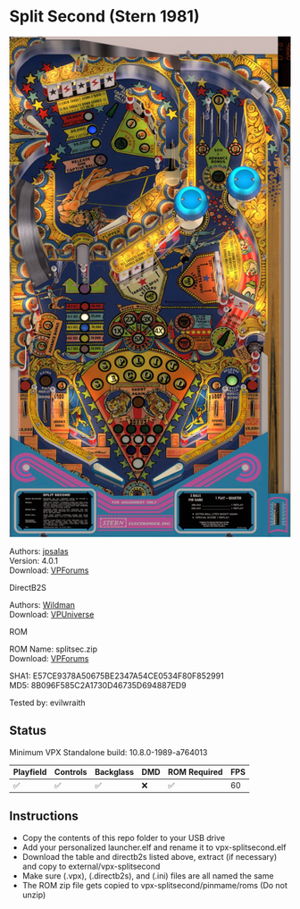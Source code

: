 # Split Second (Stern 1981)

![Table Preview](https://github.com/evilwraith/vpx-images/blob/main/vpx-splitsecond.jpg)

Authors: [jpsalas](https://www.vpforums.org/index.php?showuser=277)  
Version: 4.0.1  
Download: [VPForums](https://www.vpforums.org/index.php?app=downloads&showfile=15957)

DirectB2S

Authors: [Wildman](https://vpuniverse.com/profile/5-wildman/)  
Download: [VPUniverse](https://vpuniverse.com/files/file/3051-split-second-stern-1981/)

ROM

ROM Name: splitsec.zip  
Download: [VPForums](https://www.vpforums.org/index.php?app=downloads&showfile=15957)  

SHA1: E57CE9378A50675BE2347A54CE0534F80F852991  
MD5:  8B096F585C2A1730D46735D694887ED9

Tested by: evilwraith

## Status 

Minimum VPX Standalone build: 10.8.0-1989-a764013

| Playfield | Controls | Backglass | DMD | ROM Required | FPS | 
|-----------|----------|-----------|-----|--------------|-----|
| :white_check_mark: | :white_check_mark: | :white_check_mark: | :x: | :white_check_mark: | 60 |

## Instructions

- Copy the contents of this repo folder to your USB drive
- Add your personalized launcher.elf and rename it to vpx-splitsecond.elf
- Download the table and directb2s listed above, extract (if necessary) and copy to external/vpx-splitsecond
- Make sure (.vpx), (.directb2s), and (.ini) files are all named the same
- The ROM zip file gets copied to vpx-splitsecond/pinmame/roms (Do not unzip)
